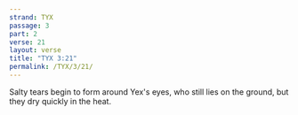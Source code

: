 ```yaml
---
strand: TYX
passage: 3
part: 2
verse: 21
layout: verse
title: "TYX 3:21"
permalink: /TYX/3/21/
---
```

Salty tears begin to form around Yex's eyes, who still lies on the ground, but they dry quickly in the heat.
